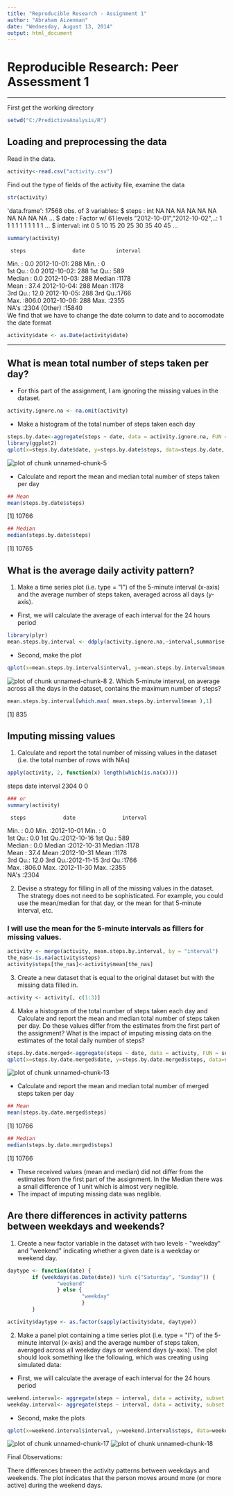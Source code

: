 ```yaml
---
title: "Reproducible Research - Assignment 1"
author: "Abraham Aizenman"
date: "Wednesday, August 13, 2014"
output: html_document
---
```


# Reproducible Research: Peer Assessment 1


---

First get the working directory

```r
setwd("C:/PredictiveAnalysis/R")
```

## Loading and preprocessing the data

Read in the data.

```r
activity<-read.csv("activity.csv")
```
Find out the type of fields of the activity file, examine the data

```r
str(activity)
```

'data.frame':	17568 obs. of  3 variables:
 $ steps   : int  NA NA NA NA NA NA NA NA NA NA ...
 $ date    : Factor w/ 61 levels "2012-10-01","2012-10-02",..: 1 1 1 1 1 1 1 1 1 1 ...
 $ interval: int  0 5 10 15 20 25 30 35 40 45 ...

```r
summary(activity)
```

     steps               date          interval   
 Min.   :  0.0   2012-10-01:  288   Min.   :   0  
 1st Qu.:  0.0   2012-10-02:  288   1st Qu.: 589  
 Median :  0.0   2012-10-03:  288   Median :1178  
 Mean   : 37.4   2012-10-04:  288   Mean   :1178  
 3rd Qu.: 12.0   2012-10-05:  288   3rd Qu.:1766  
 Max.   :806.0   2012-10-06:  288   Max.   :2355  
 NA's   :2304    (Other)   :15840                 
We find that we have to change the date column to date and to accomodate the date format

```r
activity$date <- as.Date(activity$date)
```
---------

## What is mean total number of steps taken per day?
- For this part of the assignment, I am ignoring the missing values in the dataset.

```r
activity.ignore.na <- na.omit(activity)
```

- Make a histogram of the total number of steps taken each day

```r
steps.by.date<-aggregate(steps ~ date, data = activity.ignore.na, FUN = sum)
library(ggplot2)
qplot(x=steps.by.date$date, y=steps.by.date$steps, data=steps.by.date, geom='bar', stat='identity')+ geom_bar(fill="#F0E442", colour="black", stat="identity")+ labs(title='Number of steps taken daily\n',y='Total steps per day', x='Date')
```

![plot of chunk unnamed-chunk-5](figure/unnamed-chunk-5.png) 

- Calculate and report the mean and median total number of steps taken per day

```r
## Mean
mean(steps.by.date$steps)
```

[1] 10766

```r
## Median
median(steps.by.date$steps)
```

[1] 10765
## What is the average daily activity pattern?
1. Make a time series plot (i.e. type = "l") of the 5-minute interval (x-axis) and the average number of steps taken, averaged across all days (y-axis).

- First, we will calculate the average of each interval for the 24 hours period

```r
library(plyr)
mean.steps.by.interval <- ddply(activity.ignore.na,~interval,summarise,mean=mean(steps))
```
- Second, make the plot

```r
qplot(x=mean.steps.by.interval$interval, y=mean.steps.by.interval$mean, data=mean.steps.by.interval, geom='line')+ geom_line(colour="blue", stat="identity")+ labs(title='Average Number of Steps Taken Averaged Across All Days\n',y='Averaged across all days', x='Total intervals in 24 Hours')
```

![plot of chunk unnamed-chunk-8](figure/unnamed-chunk-8.png) 
2. Which 5-minute interval, on average across all the days in the dataset, contains the maximum number of steps?

```r
mean.steps.by.interval[which.max( mean.steps.by.interval$mean ),1]
```

[1] 835
## Imputing missing values
1. Calculate and report the total number of missing values in the dataset (i.e. the total number of rows with NAs)

```r
apply(activity, 2, function(x) length(which(is.na(x))))
```

   steps     date interval 
    2304        0        0 

```r
### or 
summary(activity)
```

     steps            date               interval   
 Min.   :  0.0   Min.   :2012-10-01   Min.   :   0  
 1st Qu.:  0.0   1st Qu.:2012-10-16   1st Qu.: 589  
 Median :  0.0   Median :2012-10-31   Median :1178  
 Mean   : 37.4   Mean   :2012-10-31   Mean   :1178  
 3rd Qu.: 12.0   3rd Qu.:2012-11-15   3rd Qu.:1766  
 Max.   :806.0   Max.   :2012-11-30   Max.   :2355  
 NA's   :2304                                       

2. Devise a strategy for filling in all of the missing values in the dataset. The strategy does not need to be sophisticated. For example, you could use the mean/median for that day, or the mean for that 5-minute interval, etc.
### I will use the mean for the 5-minute intervals as fillers for missing values.


```r
activity <- merge(activity, mean.steps.by.interval, by = "interval")
the_nas<-is.na(activity$steps)
activity$steps[the_nas]<-activity$mean[the_nas]
```

3. Create a new dataset that is equal to the original dataset but with the missing data filled in.

```r
activity <- activity[, c(1:3)]
```

4. Make a histogram of the total number of steps taken each day and Calculate and report the mean and median total number of steps taken per day. Do these values differ from the estimates from the first part of the assignment? What is the impact of imputing missing data on the estimates of the total daily number of steps?

```r
steps.by.date.merged<-aggregate(steps ~ date, data = activity, FUN = sum)
qplot(x=steps.by.date.merged$date, y=steps.by.date.merged$steps, data=steps.by.date.merged, geom='bar', stat='identity')+ geom_bar(fill="#FF9999", colour="black", stat="identity")+ labs(title='Number of steps merged taken daily\n',y='Total steps per day', x='Date')
```

![plot of chunk unnamed-chunk-13](figure/unnamed-chunk-13.png) 

- Calculate and report the mean and median total number of merged steps taken per day

```r
## Mean
mean(steps.by.date.merged$steps)
```

[1] 10766

```r
## Median
median(steps.by.date.merged$steps)
```

[1] 10766
-  These received values (mean and median) did not differ from the estimates from the first part of the assignment. In the Median there was a small difference of 1 unit which is almost very neglible.
- The impact of imputing missing data was neglible.


## Are there differences in activity patterns between weekdays and weekends?
1. Create a new factor variable in the dataset with two levels - "weekday" and "weekend" indicating whether a given date is a weekday or weekend day.


```r
daytype <- function(date) {
        if (weekdays(as.Date(date)) %in% c("Saturday", "Sunday")) {
                "weekend"
                } else {
                        "weekday"
                        }
        }

activity$daytype <- as.factor(sapply(activity$date, daytype))
```
2. Make a panel plot containing a time series plot (i.e. type = "l") of the 5-minute interval (x-axis) and the average number of steps taken, averaged across all weekday days or weekend days (y-axis). The plot should look something like the following, which was creating using simulated data:

- First, we will calculate the average of each interval for the 24 hours period

```r
weekend.interval<- aggregate(steps ~ interval, data = activity, subset = activity$daytype == "weekend", FUN = mean)
weekday.interval<- aggregate(steps ~ interval, data = activity, subset = activity$daytype == "weekday", FUN = mean)
```
- Second, make the plots

```r
qplot(x=weekend.interval$interval, y=weekend.interval$steps, data=weekend.interval, geom='line')+ geom_line(colour="blue", stat="identity")+ labs(title='Average Number of Steps Taken Averaged Across Weekend Days\n',y='Averaged across weekend days', x='Total intervals in 24 Hours')
```

![plot of chunk unnamed-chunk-17](figure/unnamed-chunk-17.png) 
![plot of chunk unnamed-chunk-18](figure/unnamed-chunk-18.png) 


Final Observations: 

There differences btween the activity patterns between weekdays and weekends. The plot indicates that the person moves around more (or more active) during the weekend days.

